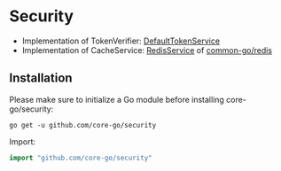 # Security
- Implementation of TokenVerifier: [DefaultTokenService](https://github.com/core-go/security/jwt/blob/main/default_token_service.go)
- Implementation of CacheService: [RedisService](https://github.com/core-go/redis/blob/main/redis_service.go) of [common-go/redis](https://github.com/core-go/redis)

## Installation
Please make sure to initialize a Go module before installing core-go/security:

```shell
go get -u github.com/core-go/security
```

Import:
```go
import "github.com/core-go/security"
```
